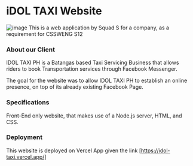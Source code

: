 # iDOL TAXI Website
![image](https://github.com/GenuinoVitto/iDOL_Taxi/assets/78674453/b1c3a2d6-4c55-490c-a99d-4a50f391a094)
This is a web application by Squad S for a company, as a requirement for CSSWENG S12

### About our Client
IDOL TAXI PH is a Batangas based Taxi Servicing Business that allows riders to book Transportation services through Facebook Messenger.

The goal for the website was to allow IDOL TAXI PH to establish an online presence, on top of its already existing Facebook Page.

### Specifications
Front-End only website, that makes use of a Node.js server, HTML, and CSS. 

### Deployment
This website is deployed on Vercel App given the link [https://idol-taxi.vercel.app/]
